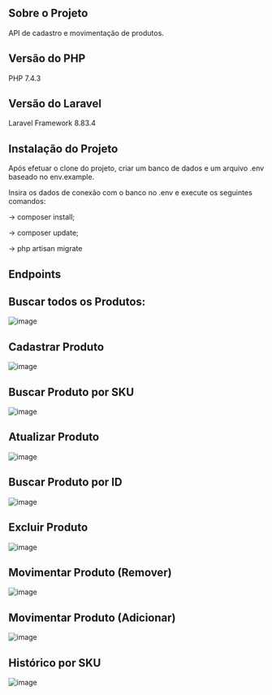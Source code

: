 
## Sobre o Projeto

API de cadastro e movimentação de produtos.

## Versão do PHP

 PHP 7.4.3

## Versão do Laravel

Laravel Framework 8.83.4

## Instalação do Projeto

Após efetuar o clone do projeto, criar um banco de dados e um arquivo .env baseado no env.example.

Insira os dados de conexão com o banco no .env e execute os seguintes comandos: 

-> composer install; 

-> composer update; 

-> php artisan migrate 

## Endpoints

## Buscar todos os Produtos: 

![image](https://user-images.githubusercontent.com/53908209/158003155-2feea134-83ba-4391-8a11-f44a70ffa032.png)

## Cadastrar Produto
![image](https://user-images.githubusercontent.com/53908209/158003193-9d24ee19-cb2b-4191-aa97-253ab6373e65.png)

## Buscar Produto por SKU
![image](https://user-images.githubusercontent.com/53908209/158003317-e33fb9a2-c683-4393-b9c4-42f0f7208019.png)

## Atualizar Produto
![image](https://user-images.githubusercontent.com/53908209/158003242-29ab9e11-3890-424f-bc31-e13368797d2c.png)

## Buscar Produto por ID
![image](https://user-images.githubusercontent.com/53908209/158003256-b77415a5-4c8f-43c7-9033-e92223b2ff3d.png)

## Excluir Produto
![image](https://user-images.githubusercontent.com/53908209/158003329-9e358495-05ac-450b-a585-242f0bbf77df.png)

## Movimentar Produto (Remover)
![image](https://user-images.githubusercontent.com/53908209/158003351-7373b2d4-2cd2-4aa1-92b5-82cf4964dd04.png)

## Movimentar Produto (Adicionar) 
![image](https://user-images.githubusercontent.com/53908209/158003366-5c850a4d-6909-45c9-b4f7-423f65aa2f61.png)

## Histórico por SKU
![image](https://user-images.githubusercontent.com/53908209/158003390-6448201a-4c28-4a08-88cf-006d3878283e.png)



